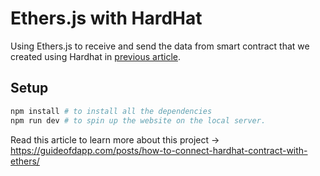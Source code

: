 # Ethers.js with HardHat

Using Ethers.js to receive and send the data from smart contract that we created using Hardhat in [previous article](https://guideofdapp.com/posts/code-deploy-using-hardhat/).

## Setup

```bash
npm install # to install all the dependencies
npm run dev # to spin up the website on the local server.
```

Read this article to learn more about this project &rarr; <https://guideofdapp.com/posts/how-to-connect-hardhat-contract-with-ethers/>
